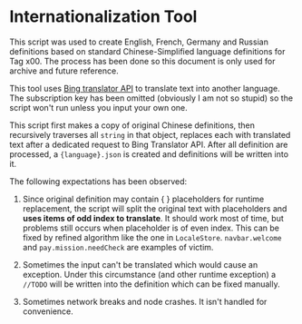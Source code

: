 # Internationalization Tool

This script was used to create English, French, Germany and Russian definitions based on standard Chinese-Simplified language definitions for Tag x00. The process has been done so this document is only used for archive and future reference.

This tool uses [Bing translator API](https://www.microsoft.com/en-us/translator/translatorapi.aspx) to translate text into another language. The subscription key has been omitted (obviously I am not so stupid) so the script won't run unless you input your own one.

This script first makes a copy of original Chinese definitions, then recursively traverses all `string` in that object, replaces each with translated text after a dedicated request to Bing Translator API. After all definition are processed, a `{language}.json` is created and definitions will be written into it.

The following expectations has been observed:

1. Since original definition may contain { } placeholders for runtime replacement, the script will split the original text with placeholders and **uses items of odd index to translate**. It should work most of time, but problems still occurs when placeholder is of even index. This can be fixed by refined algorithm like the one in `LocaleStore`. `navbar.welcome` and `pay.mission.needCheck` are examples of victim.

2. Sometimes the input can't be translated which would cause an exception. Under this circumstance (and other runtime exception) a `//TODO` will be written into the definition which can be fixed manually.

3. Sometimes network breaks and node crashes. It isn't handled for convenience.





